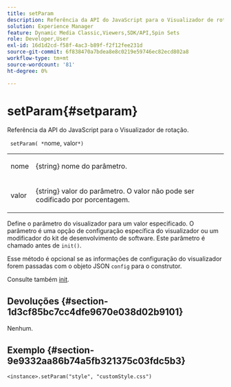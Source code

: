 ```yaml
---
title: setParam
description: Referência da API do JavaScript para o Visualizador de rotação.
solution: Experience Manager
feature: Dynamic Media Classic,Viewers,SDK/API,Spin Sets
role: Developer,User
exl-id: 16d1d2cd-f58f-4ac3-b89f-f2f12fee231d
source-git-commit: 6f838470a7bdea8e8c0219e59746ec82ecd802a8
workflow-type: tm+mt
source-wordcount: '81'
ht-degree: 0%

---
```


# setParam{#setparam}

Referência da API do JavaScript para o Visualizador de rotação.

` setParam( *`nome, valor`*)`

<table id="table_896DFF34A68A403DB93A6D597461A573"> 
 <tbody> 
  <tr> 
   <td colname="col1"> <p> <span class="codeph"> <span class="varname"> nome </span> </span> </p> </td> 
   <td colname="col2"> <p> <span class="codeph"> {string} </span> nome do parâmetro. </p> </td> 
  </tr> 
  <tr> 
   <td colname="col1"> <p> <span class="codeph"> <span class="varname"> valor </span> </span> </p> </td> 
   <td colname="col2"> <p> <span class="codeph"> {string} </span> valor do parâmetro. O valor não pode ser codificado por porcentagem. </p> </td> 
  </tr> 
 </tbody> 
</table>

Define o parâmetro do visualizador para um valor especificado. O parâmetro é uma opção de configuração específica do visualizador ou um modificador do kit de desenvolvimento de software. Este parâmetro é chamado antes de `init()`.

Esse método é opcional se as informações de configuração do visualizador forem passadas com o objeto JSON `config` para o construtor.

Consulte também [init](../../../c-html5-s7-aem-asset-viewers/c-html5-spin-viewer-about/c-html5-spin-viewer-javascriptapiref/r-html5-spin-viewer-javascriptapiref-init.md#reference-bb4428c155e541b79797f96e17c068ae).

## Devoluções {#section-1d3cf85bc7cc4dfe9670e038d02b9101}

Nenhum.

## Exemplo {#section-9e9332aa86b74a5fb321375c03fdc5b3}

```
<instance>.setParam("style", "customStyle.css")
```
